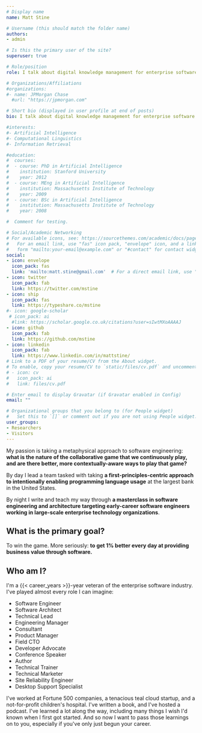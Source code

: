 ```yaml
---
# Display name
name: Matt Stine

# Username (this should match the folder name)
authors:
- admin

# Is this the primary user of the site?
superuser: true

# Role/position
role: I talk about digital knowledge management for enterprise software engineers • Shipping software daily at the largest bank in the United States

# Organizations/Affiliations
#organizations:
#- name: JPMorgan Chase
  #url: "https://jpmorgan.com"

# Short bio (displayed in user profile at end of posts)
bio: I talk about digital knowledge management for enterprise software engineers • Shipping software daily at the largest bank in the United States

#interests:
#- Artificial Intelligence
#- Computational Linguistics
#- Information Retrieval

#education:
#  courses:
#  - course: PhD in Artificial Intelligence
#    institution: Stanford University
#    year: 2012
#  - course: MEng in Artificial Intelligence
#    institution: Massachusetts Institute of Technology
#    year: 2009
#  - course: BSc in Artificial Intelligence
#    institution: Massachusetts Institute of Technology
#    year: 2008

#  Comment for testing.

# Social/Academic Networking
# For available icons, see: https://sourcethemes.com/academic/docs/page-builder/#icons
#   For an email link, use "fas" icon pack, "envelope" icon, and a link in the
#   form "mailto:your-email@example.com" or "#contact" for contact widget.
social:
- icon: envelope
  icon_pack: fas
  link: 'mailto:matt.stine@gmail.com'  # For a direct email link, use "mailto:test@example.org".
- icon: twitter
  icon_pack: fab
  link: https://twitter.com/mstine
- icon: ship
  icon_pack: fas
  link: https://typeshare.co/mstine
#- icon: google-scholar
 # icon_pack: ai
  #link: https://scholar.google.co.uk/citations?user=sIwtMXoAAAAJ
- icon: github
  icon_pack: fab
  link: https://github.com/mstine
- icon: linkedin
  icon_pack: fab
  link: https://www.linkedin.com/in/mattstine/
# Link to a PDF of your resume/CV from the About widget.
# To enable, copy your resume/CV to `static/files/cv.pdf` and uncomment the lines below.
# - icon: cv
#   icon_pack: ai
#   link: files/cv.pdf

# Enter email to display Gravatar (if Gravatar enabled in Config)
email: ""

# Organizational groups that you belong to (for People widget)
#   Set this to `[]` or comment out if you are not using People widget.
user_groups:
- Researchers
- Visitors
---
```


My passion is taking a metaphysical approach to software engineering: **what is the nature of the collaborative game that we continuously play, and are there better, more contextually-aware ways to play that game?**

By day I lead a team tasked with taking **a first-principles-centric approach to intentionally enabling programming language usage** at the largest bank in the United States.

By night I write and teach my way through **a masterclass in software engineering and architecture targeting early-career software engineers working in large-scale enterprise technology organizations**.

## What is the primary goal?

To win the game. More seriously: **to get 1% better every day at providing business value through software.**

## Who am I?

I'm a {{< career_years >}}-year veteran of the enterprise software industry. I've played almost every role I can imagine:

- Software Engineer
- Software Architect
- Technical Lead
- Engineering Manager
- Consultant
- Product Manager
- Field CTO
- Developer Advocate
- Conference Speaker
- Author
- Technical Trainer
- Technical Marketer
- Site Reliability Engineer
- Desktop Support Specialist

I've worked at Fortune 500 companies, a tenacious teal cloud startup, and a not-for-profit children's hospital. I've written a book, and I've hosted a podcast. I've learned a lot along the way, including many things I wish I'd known when I first got started. And so now I want to pass those learnings on to you, especially if you've only just begun your career.
